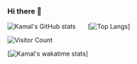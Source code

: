 ### Hi there 👋

![Kamal's GitHub stats](https://github-readme-stats.vercel.app/api?username=kamal7643&show_icons=true&theme=radical)&nbsp;&nbsp;&nbsp;&nbsp;&nbsp;&nbsp;&nbsp;[![Top Langs](https://github-readme-stats.vercel.app/api/top-langs/?username=kamal7643)]

![Visitor Count](https://profile-counter.glitch.me/kamal7643/count.svg)

[![Kamal's wakatime stats](https://github-readme-stats.vercel.app/api/wakatime?username=kamal7643)]

